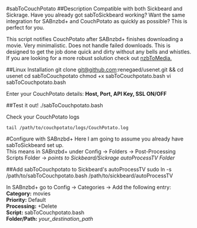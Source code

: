 #sabToCouchPotato
##Description
Compatible with both Sickbeard and Sickrage. Have you already got sabToSickbeard working? Want the same integration for SABnzbd+ and CouchPotato as quickly as possible? This is perfect for you.

This script notifies CouchPotato after SABnzbd+ finishes downloading a movie. Very minimalistic. Does not handle failed downloads. This is designed to get the job done quick and dirty without any bells and whistles. If you are looking for a more robust solution check out [nzbToMedia.](https://github.com/clinton-hall/nzbToMedia) 

##Linux Installation
	git clone git@github.com:renegaed/usenet.git && cd usenet
	cd sabToCouchpotato
	chmod +x sabToCouchpotato.bash
	vi sabToCouchpotato.bash

Enter your CouchPotato details: **Host, Port, API Key, SSL ON/OFF**

##Test it out!
	./sabToCouchpotato.bash

Check your CouchPotato logs 

	tail /path/to/couchpotato/logs/CouchPotato.log

#Configure with SABnzbd+
Here I am going to assume you already have sabToSickbeard set up.  
This means in SABnzbd+ under Config -> Folders -> Post-Processing Scripts Folder -> *points to Sickbeard/Sickrage autoProcessTV Folder*

##Add sabToCouchpotato to Sickbeard's autoProcessTV
	sudo ln -s /path/to/sabToCouchpotato.bash /path/to/sickbeard/autoProcessTV

In SABnzbd+ go to Config -> Categories -> Add the following entry:  
**Category:** movies  
**Priority:** Default  
**Processing:** +Delete  
**Script:** sabToCouchpotato.bash  
**Folder/Path:** *your_destination_path*